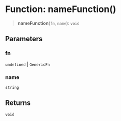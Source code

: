 # Function: nameFunction()

> **nameFunction**(`fn`, `name`): `void`

## Parameters

### fn

`undefined` | `GenericFn`

### name

`string`

## Returns

`void`
